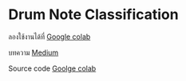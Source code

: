 # Drum Note Classification
ลองใช้งานได้ที่   [Google colab](https://colab.research.google.com/drive/1235mfbUuHfb2QKcjVl86LH1H_1M9c_ly?usp=sharing)

บทความ        [Medium](https://medium.com/@kodthepnaja/drum-notes-classification-bcd13e34b90f)

Source code   [Goolge colab](https://colab.research.google.com/drive/1_X1YzqHPeR9z5P9Po15RwKShP7dba6YA#scrollTo=bWZa-7mIQUFW)
